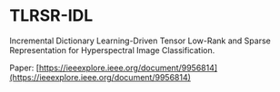 # TLRSR-IDL
Incremental Dictionary Learning-Driven Tensor Low-Rank and Sparse Representation for Hyperspectral Image Classification.

Paper: [https://ieeexplore.ieee.org/document/9956814](https://ieeexplore.ieee.org/document/9956814)
